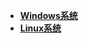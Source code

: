 * [**Windows系统**](/file/组件移植/CODESYS_Runtime_(Windows)移植流程.md) <!--注意这里是相对路径-->
* [**Linux系统**](/file/组件移植/linux.md)
